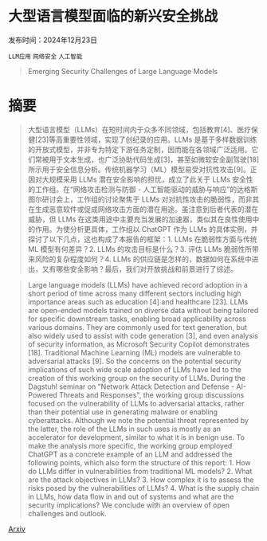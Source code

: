 # 大型语言模型面临的新兴安全挑战

发布时间：2024年12月23日

`LLM应用` `网络安全` `人工智能`

> Emerging Security Challenges of Large Language Models

# 摘要

> 大型语言模型（LLMs）在短时间内于众多不同领域，包括教育[4]、医疗保健[23]等高重要性领域，实现了创纪录的应用。LLMs 是基于多样数据训练的开放式模型，并非专为特定下游任务定制，因而能在各领域广泛适用。它们常被用于文本生成，也广泛协助代码生成[3]，甚至如微软安全副驾驶[18]所示用于安全信息分析。传统机器学习（ML）模型易受对抗性攻击[9]。正因对大规模采用 LLMs 潜在安全影响的担忧，成立了此关于 LLMs 安全性的工作组。在“网络攻击检测与防御 - 人工智能驱动的威胁与响应”的达格斯图尔研讨会上，工作组的讨论聚焦于 LLMs 对对抗性攻击的脆弱性，而非其在生成恶意软件或促成网络攻击方面的潜在用途。虽注意到后者代表的潜在威胁，但 LLMs 在这类用途中主要充当发展的加速器，类似其在良性使用中的作用。为使分析更具体，工作组以 ChatGPT 作为 LLMs 的具体实例，并探讨了以下几点，这也构成了本报告的框架：1. LLMs 在脆弱性方面与传统 ML 模型有何差异？2. LLMs 的攻击目标是什么？3. 评估 LLMs 脆弱性所带来风险的复杂程度如何？4. LLMs 的供应链是怎样的，数据如何在系统中进出，又有哪些安全影响？最后，我们对开放挑战和前景进行了综述。

> Large language models (LLMs) have achieved record adoption in a short period of time across many different sectors including high importance areas such as education [4] and healthcare [23]. LLMs are open-ended models trained on diverse data without being tailored for specific downstream tasks, enabling broad applicability across various domains. They are commonly used for text generation, but also widely used to assist with code generation [3], and even analysis of security information, as Microsoft Security Copilot demonstrates [18]. Traditional Machine Learning (ML) models are vulnerable to adversarial attacks [9]. So the concerns on the potential security implications of such wide scale adoption of LLMs have led to the creation of this working group on the security of LLMs. During the Dagstuhl seminar on "Network Attack Detection and Defense - AI-Powered Threats and Responses", the working group discussions focused on the vulnerability of LLMs to adversarial attacks, rather than their potential use in generating malware or enabling cyberattacks. Although we note the potential threat represented by the latter, the role of the LLMs in such uses is mostly as an accelerator for development, similar to what it is in benign use. To make the analysis more specific, the working group employed ChatGPT as a concrete example of an LLM and addressed the following points, which also form the structure of this report: 1. How do LLMs differ in vulnerabilities from traditional ML models? 2. What are the attack objectives in LLMs? 3. How complex it is to assess the risks posed by the vulnerabilities of LLMs? 4. What is the supply chain in LLMs, how data flow in and out of systems and what are the security implications? We conclude with an overview of open challenges and outlook.

[Arxiv](https://arxiv.org/abs/2412.17614)
